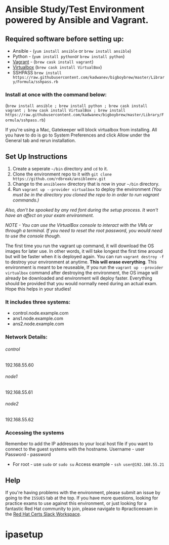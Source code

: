 # Ansible Study/Test Environment powered by Ansible and Vagrant. 

## Required software before setting up:
- Ansible - (`yum install ansible` or `brew install ansible`)
- Python - (`yum install python`or `brew install python`)
- [Vagrant](https://www.vagrantup.com/downloads.html) - (`brew cask install vagrant`)
- [Virtualbox](https://www.virtualbox.org/wiki/Downloads) (`brew cask install VirtualBox`)
- SSHPASS `brew install https://raw.githubusercontent.com/kadwanev/bigboybrew/master/Library/Formula/sshpass.rb`
### Install at once with the command below:
(`brew install ansible ; brew install python ; brew cask install vagrant ; brew cask install VirtualBox ; brew install https://raw.githubusercontent.com/kadwanev/bigboybrew/master/Library/Formula/sshpass.rb`)

If you're using a Mac, Gatekeeper will block virtualbox from installing. All you have to do is go to System Preferences and click Allow under the General tab and rerun installation.

## Set Up Instructions
1. Create a seperate `~/bin` directory and `cd` to it. 
2. Clone the environment repo to it with `git clone https://github.com/rdbreak/ansibleenv.git`
3. Change to the `ansibleenv` directory that is now in your `~/bin` directory.
3. Run `vagrant up --provider virtualbox` to deploy the environment _(You must be in the directory you cloned the repo to in order to run vagrant commands.)_

*Also, don't be spooked by any red font during the setup process. It won't have an affect on your exam environment.* 

_NOTE - You can use the VirtualBox console to interact with the VMs or through a terminal. If you need to reset the root password, you would need to use the console though._

The first time you run the vagrant up command, it will download the OS images for later use. In other words, it will take longest the first time around but will be faster when it is deployed again. You can run `vagrant destroy -f` to destroy your environment at anytime. **This will erase everything**. This environment is meant to be reuseable, If you run the `vagrant up --provider virtualbox` command after destroying the environment, the OS image will already be downloaded and environment will deploy faster. Everything should be provided that you would normally need during an actual exam. Hope this helps in your studies!

### It includes three systems:
- control.node.example.com
- ans1.node.example.com
- ans2.node.example.com

### Network Details:
###### control
192.168.55.60
###### node1
192.168.55.61
###### node2
192.168.55.62

### Accessing the systems
Remember to add the IP addresses to your local host file if you want to connect to the guest systems with the hostname.
Username - user
Password - password
- For root - use `sudo` or `sudo su`
Access example - `ssh user@192.168.55.21`

## Help
If you're having problems with the environment, please submit an issue by going to the `ISSUES` tab at the top. If you have more questions, looking for practice exams to use against this environment, or just looking for a fantastic Red Hat community to join, please navigate to #practiceexam in the [Red Hat Certs Slack Workspace](https://join.slack.com/t/redhat-certs/shared_invite/enQtNjAxNDc3MzYyMTAxLWZlM2ZhMGRlNGI2YjQyMzQ4NWEyNDIyYTJiNzcxM2E1ZDVkZmQ4MzU2MTc0ZDRlNzg2MTU5NWIwZjFjZDdjMGE).
# ipasetup
